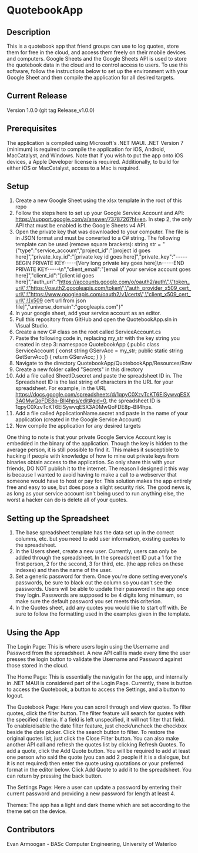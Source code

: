 # QuotebookApp

## Description
This is a quotebook app that friend groups can use to log quotes, store them for free in the cloud, and access them freely on their mobile devices and computers. Google Sheets and the Google Sheets API is used to store the quotebook data in the cloud and to control access to users. To use this software, follow the instructions below to set up the environment with your Google Sheet and then compile the application for all desired targets.

## Current Release
Version 1.0.0 (git tag Release_v1.0.0)

## Prerequisites
The application is compiled using Microsoft's .NET MAUI. .NET Version 7 (minimum) is required to compile the application for iOS, Android, MacCatalyst, and Windows. Note that if you wish to put the app onto iOS devices, a Apple Developer license is required. Additionally, to build for either iOS or MacCatalyst, access to a Mac is required. 

## Setup
1. Create a new Google Sheet using the xlsx template in the root of this repo
2. Follow the steps here to set up your Google Service Account and API: https://support.google.com/a/answer/7378726?hl=en. In step 2, the only API that must be enabled is the Google Sheets v4 API.
3. Open the private key that was downloaded to your computer. The file is in JSON format and must be converted to a C# string. The following template can be used (remove square brackets):
string str = "{\"type\":\"service_account\",\"project_id\":\"[project id goes here]\",\"private_key_id\":\"[private key id goes here]\",\"private_key\":\"-----BEGIN PRIVATE KEY-----\[Very long private key goes here]\n-----END PRIVATE KEY-----\\n\",\"client_email\":\"[email of your service account goes here]\",\"client_id\":\"[client id goes here]\",\"auth_uri\":\"https://accounts.google.com/o/oauth2/auth\",\"token_uri\":\"https://oauth2.googleapis.com/token\",\"auth_provider_x509_cert_url\":\"https://www.googleapis.com/oauth2/v1/certs\",\"client_x509_cert_url\":\[x509 cert url from json file]\",\"universe_domain\":\"googleapis.com\"}"
4. In your google sheet, add your service account as an editor.
5. Pull this repository from GitHub and open the QuotebookApp.sln in Visual Studio.
6. Create a new C# class on the root called ServiceAccount.cs
7. Paste the following code in, replacing my_str with the key string you created in step 3:
namespace QuotebookApp
{
    public class ServiceAccount
    {
        const string GServAcc = my_str;
        public static string GetServAcc()
        {
            return GServAcc;
        }
    }
}
8. Navigate to the directory QuotebookApp/QuotebookApp/Resources/Raw
9. Create a new folder called "Secrets" in this directory
10. Add a file called SheetID.secret and paste the spreadsheet ID in. The Spreadsheet ID is the last string of characters in the URL for your spreadsheet. For example, in the URL https://docs.google.com/spreadsheets/d/1qpyC0XzvTcKT6EISywvqESX3A0MwQoFDE8p-Bll4hps/edit#gid=0, the spreadsheet ID is 1qpyC0XzvTcKT6EISywvqESX3A0MwQoFDE8p-Bll4hps.
11. Add a file called ApplicationName.secret and paste in the name of your application (created in the Google Service Account)
12. Now compile the application for any desired targets

One thing to note is that your private Google Service Account key is embedded in the binary of the application. Though the key is hidden to the average person, it is still possible to find it. This makes it susceptible to hacking if people with knowledge of how to mine out private keys from binaries obtain access to the application. So only share this with your friends, DO NOT publish it to the internet. The reason I designed it this way is because I wanted to avoid having to make a call to a webserver that someone would have to host or pay for. This solution makes the app entirely free and easy to use, but does pose a slight security risk. The good news is, as long as your service account isn't being used to run anything else, the worst a hacker can do is delete all of your quotes.

## Setting up the Spreadsheet
1. The base spreadsheet template has the data set up in the correct columns, etc. but you need to add user information, existing quotes to the spreadsheet.
2. In the Users sheet, create a new user. Currently, users can only be added through the spreadsheet. In the spreadsheet ID put a 1 for the first person, 2 for the second, 3 for third, etc. (the app relies on these indexes) and then the name of the user.
3. Set a generic password for them. Once you're done setting everyone's passwords, be sure to black out the column so you can't see the passwords. Users will be able to update their password in the app once they login. Passwords are supposed to be 4 digits long minumum, so make sure the default password you set meets this criterion. 
4. In the Quotes sheet, add any quotes you would like to start off with. Be sure to follow the formatting used in the examples given in the template.

## Using the App
The Login Page:
This is where users login using the Username and Password from the spreadsheet. A new API call is made every time the user presses the login button to validate the Username and Password against those stored in the cloud.

The Home Page:
This is essentially the navigatin for the app, and internally in .NET MAUI is considered part of the Login Page. Currently, there is button to access the Quotebook, a button to access the Settings, and a button to logout. 

The Quotebook Page:
Here you can scroll through and view quotes. To filter quotes, click the filter button. The filter feature will search for quotes with the specified criteria. If a field is left unspecified, it will not filter that field. To enable/disable the date filter feature, just check/uncheck the checkbox beside the date picker. Click the search button to filter. To restore the original quotes list, just click the Close Filter button. You can also make another API call and refresh the quotes list by clicking Refresh Quotes. To add a quote, click the Add Quote button. You will be required to add at least one person who said the quote (you can add 2 people if it is a dialogue, but it is not required) then enter the quote using quotations or your preferred format in the editor below. Click Add Quote to add it to the spreadsheet. You can return by pressing the back button. 

The Settings Page:
Here a user can update a password by entering their current password and providing a new password for length at least 4.

Themes:
The app has a light and dark theme which are set according to the theme set on the device.


## Contributors
Evan Armoogan - BASc Computer Engineering, University of Waterloo
